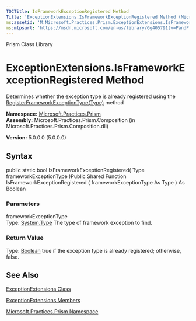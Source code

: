```yaml
---
TOCTitle: IsFrameworkExceptionRegistered Method
Title: 'ExceptionExtensions.IsFrameworkExceptionRegistered Method (Microsoft.Practices.Prism)'
ms:assetid: 'M:Microsoft.Practices.Prism.ExceptionExtensions.IsFrameworkExceptionRegistered(System.Type)'
ms:mtpsurl: 'https://msdn.microsoft.com/en-us/library/Gg405791(v=PandP.50)'
---
```


Prism Class Library

ExceptionExtensions.IsFrameworkExceptionRegistered Method
=============================================================

Determines whether the exception type is already registered using the [RegisterFrameworkExceptionType(Type)](https://msdn.microsoft.com/library/microsoft.practices.prism.exceptionextensions.registerframeworkexceptiontype(system.type)) method

**Namespace:** [Microsoft.Practices.Prism](https://msdn.microsoft.com/library/microsoft.practices.prism)
**Assembly:** Microsoft.Practices.Prism.Composition (in Microsoft.Practices.Prism.Composition.dll)

**Version:** 5.0.0.0 (5.0.0.0)

## Syntax


public static bool IsFrameworkExceptionRegistered( Type frameworkExceptionType )Public Shared Function IsFrameworkExceptionRegistered ( frameworkExceptionType As Type ) As Boolean

### Parameters

frameworkExceptionType  
Type: [System.Type](http://msdn.microsoft.com/en-us/library/42892f65)
The type of framework exception to find.

### Return Value

Type: [Boolean](http://msdn.microsoft.com/en-us/library/a28wyd50)
true if the exception type is already registered; otherwise, false.

See Also
--------


[ExceptionExtensions Class](https://msdn.microsoft.com/library/microsoft.practices.prism.exceptionextensions)

[ExceptionExtensions Members](https://msdn.microsoft.com/allmembers.t:microsoft.practices.prism.exceptionextensions)

[Microsoft.Practices.Prism Namespace](https://msdn.microsoft.com/library/microsoft.practices.prism)
